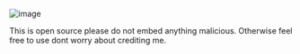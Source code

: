 ![image](https://github.com/user-attachments/assets/c5ee2046-376e-44a3-8b2a-b4345abfc65f)

This is open source please do not embed anything malicious. Otherwise feel free to use dont worry about crediting me.
